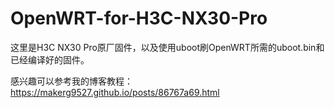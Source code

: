 # OpenWRT-for-H3C-NX30-Pro

这里是H3C NX30 Pro原厂固件，以及使用uboot刷OpenWRT所需的uboot.bin和已经编译好的固件。

感兴趣可以参考我的博客教程：https://makerg9527.github.io/posts/86767a69.html
